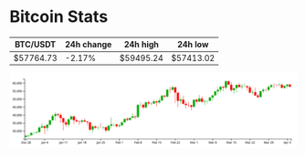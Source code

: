 # Bitcoin Stats

BTC/USDT|24h change|24h high|24h low|
|---|---|---|---|
|$57764.73|-2.17%|$59495.24|$57413.02|

<img src="./chart.svg">
